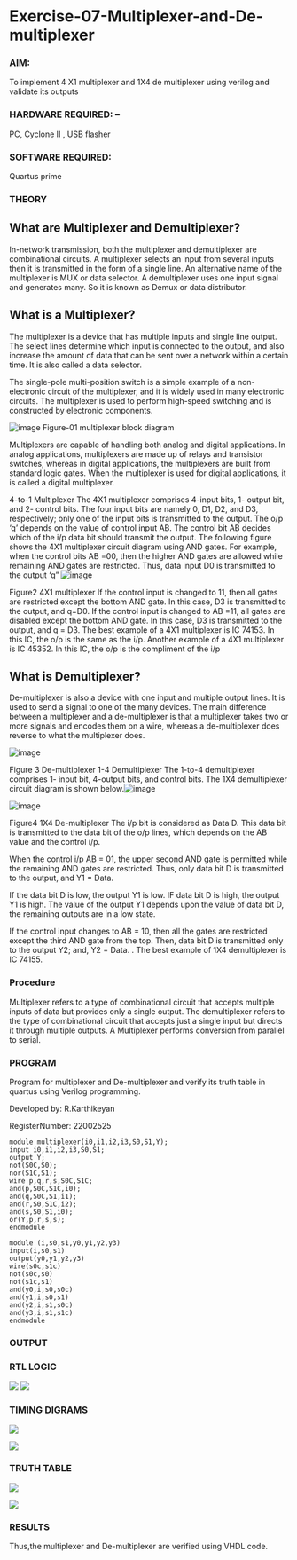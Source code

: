 # Exercise-07-Multiplexer-and-De-multiplexer
### AIM: 
To implement 4 X1 multiplexer and 1X4 de multiplexer using verilog and validate its outputs
### HARDWARE REQUIRED:  – 
PC, Cyclone II , USB flasher
### SOFTWARE REQUIRED:   
Quartus prime

### THEORY 

## What are Multiplexer and Demultiplexer?
In-network transmission, both the multiplexer and demultiplexer are combinational circuits. A multiplexer selects an input from several inputs then it is transmitted in the form of a single line. An alternative name of the multiplexer is MUX or data selector. A demultiplexer uses one input signal and generates many. So it is known as Demux or data distributor.

## What is a Multiplexer?
The multiplexer is a device that has multiple inputs and single line output. The select lines determine which input is connected to the output, and also increase the amount of data that can be sent over a network within a certain time. It is also called a data selector.

The single-pole multi-position switch is a simple example of a non-electronic circuit of the multiplexer, and it is widely used in many electronic circuits. The multiplexer is used to perform high-speed switching and is constructed by electronic components.

![image](https://user-images.githubusercontent.com/36288975/170912485-73c395c7-23c0-4e78-a53d-a2f0d07d9662.png)
          Figure-01 multiplexer block diagram 

Multiplexers are capable of handling both analog and digital applications. In analog applications, multiplexers are made up of relays and transistor switches, whereas in digital applications, the multiplexers are built from standard logic gates. When the multiplexer is used for digital applications, it is called a digital multiplexer.

4-to-1 Multiplexer
The 4X1 multiplexer comprises 4-input bits, 1- output bit, and 2- control bits. The four input bits are namely 0, D1, D2, and D3, respectively; only one of the input bits is transmitted to the output. The o/p ‘q’ depends on the value of control input AB. The control bit AB decides which of the i/p data bit should transmit the output. The following figure shows the 4X1 multiplexer circuit diagram using AND gates. For example, when the control bits AB =00, then the higher AND gates are allowed while remaining AND gates are restricted. Thus, data input D0 is transmitted to the output ‘q”
![image](https://user-images.githubusercontent.com/36288975/170912568-3598c60a-5035-41f3-b0c4-ccedba13aca5.png)


Figure2 4X1 multiplexer 
If the control input is changed to 11, then all gates are restricted except the bottom AND gate. In this case, D3 is transmitted to the output, and q=D0. If the control input is changed to AB =11, all gates are disabled except the bottom AND gate. In this case, D3 is transmitted to the output, and q = D3. The best example of a 4X1 multiplexer is IC 74153. In this IC, the o/p is the same as the i/p. Another example of a 4X1 multiplexer is IC 45352. In this IC, the o/p is the compliment of the i/p


## What is Demultiplexer?
De-multiplexer is also a device with one input and multiple output lines. It is used to send a signal to one of the many devices. The main difference between a multiplexer and a de-multiplexer is that a multiplexer takes two or more signals and encodes them on a wire, whereas a de-multiplexer does reverse to what the multiplexer does.

![image](https://user-images.githubusercontent.com/36288975/170912606-a30e4b74-1726-4430-b245-2c3c3d9c232d.png)

Figure 3 De-multiplexer 
1-4 Demultiplexer
The 1-to-4 demultiplexer comprises 1- input bit, 4-output bits, and control bits. The 1X4 demultiplexer circuit diagram is shown below.![image](https://user-images.githubusercontent.com/36288975/170912683-00fb746a-1d45-4023-91d1-3a70b841073c.png)

![image](https://user-images.githubusercontent.com/36288975/170912741-7cbd52af-7e0d-4be3-b5c6-6fb9c4eca7c9.png)

Figure4 1X4 De-multiplexer 
The i/p bit is considered as Data D. This data bit is transmitted to the data bit of the o/p lines, which depends on the AB value and the control i/p.

When the control i/p AB = 01, the upper second AND gate is permitted while the remaining AND gates are restricted. Thus, only data bit D is transmitted to the output, and Y1 = Data.

If the data bit D is low, the output Y1 is low. IF data bit D is high, the output Y1 is high. The value of the output Y1 depends upon the value of data bit D, the remaining outputs are in a low state.

If the control input changes to AB = 10, then all the gates are restricted except the third AND gate from the top. Then, data bit D is transmitted only to the output Y2; and, Y2 = Data. . The best example of 1X4 demultiplexer is IC 74155.

 
 
### Procedure
Multiplexer refers to a type of combinational circuit that accepts multiple inputs of data but provides only a single output. The demultiplexer refers to the type of combinational circuit that accepts just a single input but directs it through multiple outputs. A Multiplexer performs conversion from parallel to serial.


### PROGRAM 

Program for multiplexer and De-multiplexer  and verify its truth table in quartus using Verilog programming.

Developed by: R.Karthikeyan

RegisterNumber: 22002525 

```
module multiplexer(i0,i1,i2,i3,S0,S1,Y);
input i0,i1,i2,i3,S0,S1;
output Y;
not(S0C,S0);
nor(S1C,S1);
wire p,q,r,s,S0C,S1C;
and(p,S0C,S1C,i0);
and(q,S0C,S1,i1);
and(r,S0,S1C,i2);
and(s,S0,S1,i0);
or(Y,p,r,s,s);
endmodule

```
```
module (i,s0,s1,y0,y1,y2,y3)
input(i,s0,s1)
output(y0,y1,y2,y3)
wire(s0c,s1c)
not(s0c,s0)
not(s1c,s1)
and(y0,i,s0,s0c)
and(y1,i,s0,s1)
and(y2,i,s1,s0c)
and(y3,i,s1,s1c)
endmodule
```




### OUTPUT

### RTL LOGIC 
![](multi.png)
![](demux.jpg)









### TIMING DIGRAMS  
![](mt.jpg)


![](dmtt.jpg)




### TRUTH TABLE 
![](mtt.jpg)

![](dmtt.jpg)





### RESULTS 
Thus,the multiplexer and De-multiplexer are verified using VHDL code.
